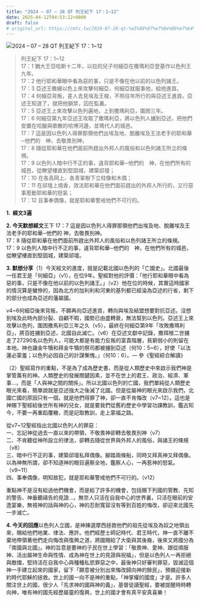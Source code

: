 ```yaml
---
title: "2024 – 07 – 28 QT 列王紀下 17：1~12"
date: 2025-04-12T04:53:22+0800
draft: false
# original_url: https://cmtc.tw/2024-07-28-qt-%e5%88%97%e7%8e%8b%e7%b4%80%e4%b8%8b-17%ef%bc%9a112
---
```


![2024 – 07 – 28 QT 列王紀下 17：1\~12](/images/qt.jpg  "2024 – 07 – 28 QT 列王紀下 17：1\~12")

> 列王紀下 17：1\~12  
> 17：1 猶大王亞哈斯十二年，以拉的兒子何細亞在撒瑪利亞登基作以色列王九年。  
> 17：2 他行耶和華眼中看為惡的事，只是不像在他以前的以色列諸王。  
> 17：3 亞述王撒縵以色上來攻擊何細亞，何細亞就服事他，給他進貢。  
> 17：4 何細亞背叛，差人去見埃及王梭，不照往年所行的與亞述王進貢。亞述王知道了，就把他鎖禁，囚在監裏。  
> 17：5 亞述王上來攻擊以色列遍地，上到撒瑪利亞，圍困三年。  
> 17：6 何細亞第九年亞述王攻取了撒瑪利亞，將以色列人擄到亞述，把他們安置在哈臘與歌散的哈博河邊，並瑪代人的城邑。  
> 17：7 這是因以色列人得罪那領他們出埃及地、脫離埃及王法老手的耶和華─他們的　神，去敬畏別神，  
> 17：8 隨從耶和華在他們面前所趕出外邦人的風俗和以色列諸王所立的條規。  
> 17：9 以色列人暗中行不正的事，違背耶和華─他們的　神，在他們所有的城邑，從瞭望樓直到堅固城，建築邱壇；  
> 17：10 在各高岡上、各青翠樹下立柱像和木偶；  
> 17：11 在邱壇上燒香，效法耶和華在他們面前趕出的外邦人所行的，又行惡事惹動耶和華的怒氣；  
> 17：12 且事奉偶像，就是耶和華警戒他們不可行的。

**1.  經文3遍**

**2. 今天默想經文**王下 17：7 這是因以色列人得罪那領他們出埃及地、脫離埃及王法老手的耶和華─他們的 神，去敬畏別神。  
17：8 隨從耶和華在他們面前所趕出外邦人的風俗和以色列諸王所立的條規。  
17：9 以色列人暗中行不正的事，違背耶和華─他們的　神，在他們所有的城邑，從瞭望樓直到堅固城，建築邱壇。

**3. 默想分享**（1）今天經文的進度，就是記載北國以色列的「亡國史」。北國最後一任君王是「何細亞」（v1），在位9年。聖經對他的評價：「他行耶和華眼中看為惡的事，只是不像在他以前的以色列諸王。」（v2）他在位的時候，其實這時國家的情況算是蠻慘的，因為北方的加利利和河東的基列都已經淪為亞述的行省，剩下的部分也成為亞述的藩屬國。

v4\~6何細亞後來背叛，不願再向亞述進貢，轉向與埃及結盟想要對抗亞述。沒想到埃及此時內部分裂、自顧不暇，國勢已由盛轉衰，無法幫到以色列。亞述王上來攻擊以色列，圍困撒馬利亞三年之久（v5），最終在何細亞第9年「攻敗撒瑪利亞」，將百姓擄到亞述，北國自此滅亡。（v6）在亞述文獻中記錄，撒珥根二世擄走了27290名以色列人，可能大都是有能力反叛的富貴階層，貧窮弱小的則留在本地。神也讓金牛犢和拜金牛犢的祭司都被擄到亞述（何10：5\~6），好使「以法蓮必蒙羞；以色列必因自己的計謀慚愧。」（何10：6）。— 參《聖經綜合解讀》

（2）聖經寫作的重點，不是為了成為歷史書，而是從人類歷史中來啟示我們神是掌管萬有的神。人類歷史的發展關鍵因素，並不在世上的君王、政治、經濟、軍事…，而是「人與神之間的關係」。所以北國以色列的亡國，我們單純從人類歷史眼光來看，簡單說就是亞述強大之後滅了北國。但是從屬神的眼光來啟示我們，北國亡國的原因只有一個，就是他們得罪了神，卻一直不肯悔改（v7\~12）。這也是神賜下聖經給後世所有神的兒女，就是要我們從舊約歷史中學習功課教訓，鑑古知今，不要一再重蹈覆轍，而是記取教訓，走上蒙福之路。

從v7\~12聖經指出北國以色列人的罪惡：  
一、忘記神從過去一直以來的帶領，不敬畏神卻轉去敬畏別神（v7）  
二、不肯聽從神所設立的律法，卻轉去隨從世界與外邦人的風俗，與諸王的條規（v8）  
三、暗中行不正的事，建築邱壇私拜偶像。腳踏兩條船，同時又拜真神又拜偶像。以為神無所謂，卻不知道神的眼目遍察全地，鑑察人心，一再惹神的怒氣。（v9\~11）  
四、事奉偶像，明知故犯，就是耶和華警戒他們不可行的。（v12）

重點神不是沒有給過他們機會，而是給了許多的機會，包括賜下列國的管教、先知的警告、神垂聽禱告的見證…，無奈人只活在自我中心的世界裏，只活在眼前的安逸宴樂，無視神的話與神的心，神的忍耐寬容沒有等到百姓的悔改，卻迎來北國先一步滅亡。

**4. 今天的回應**以色列人立國，是神揀選摩西拯救他們的祖先從埃及為奴之地領出來，賜給他們地業、律法、應許。他們經歷士師記時代、君王時代，神一直不離不棄地帶領著他們走向悔改與復興之道，將國賜給了大衛與其後裔，後來又將國分為「南國與北國」。神的旨意是要神的子民在世上學習：「敬畏神、愛神、跟從順服神、活出屬神生命與性情、成為神在世上的見證與祝福」，但是以色列人一再拒絕與敵擋，堅持活在自我中心與種種私慾罪惡之中，最後神只好審判罪惡，毀滅這個神一手建立起來的國家，留下「願意被分別出來悔改歸向神的餘民」，預備迎接新約時代耶穌的拯救。世上的國一向不是神的重點，「神掌權的國度」才是。許多人關注世上的國，很少人「先求神的國與神的義」，基督徒讀聖經，要被提醒時時轉向神，唯有神的國先經歷屬靈的復興，世上的國才會有真平安真喜樂！